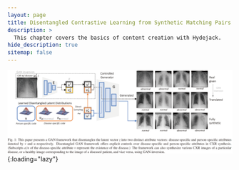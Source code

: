 ```yaml
---
layout: page
title: Disentangled Contrastive Learning from Synthetic Matching Pairs for Targeted Chest X-ray Generation
description: >
  This chapter covers the basics of content creation with Hydejack.
hide_description: true
sitemap: false
---
```


![DisentangledGAN](../assets/img/docs/disentangled_gan.png){:loading="lazy"}
